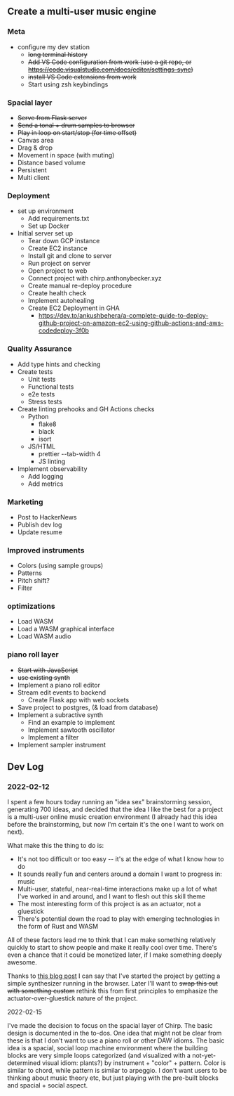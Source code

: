 ## Create a multi-user music engine

### Meta
* configure my dev station
  * ~~long terminal history~~
  * ~~Add VS Code configuration from work (use a git repo, or https://code.visualstudio.com/docs/editor/settings-sync)~~
  * ~~install VS Code extensions from work~~
  * Start using zsh keybindings

### Spacial layer

* ~~Serve from Flask server~~
* ~~Send a tonal + drum samples to browser~~
* ~~Play in loop on start/stop (for time offset)~~
* Canvas area
* Drag & drop
* Movement in space (with muting)
* Distance based volume
* Persistent
* Multi client


### Deployment

* set up environment
  * Add requirements.txt
  * Set up Docker
* Initial server set up
  * Tear down GCP instance
  * Create EC2 instance
  * Install git and clone to server
  * Run project on server
  * Open project to web
  * Connect project with chirp.anthonybecker.xyz
  * Create manual re-deploy procedure
  * Create health check
  * Implement autohealing
  * Create EC2 Deployment in GHA
    * https://dev.to/ankushbehera/a-complete-guide-to-deploy-github-project-on-amazon-ec2-using-github-actions-and-aws-codedeploy-3f0b

### Quality Assurance
* Add type hints and checking
* Create tests
  * Unit tests
  * Functional tests
  * e2e tests
  * Stress tests
* Create linting prehooks and GH Actions checks
  * Python
    * flake8
    * black
    * isort
  * JS/HTML
    * prettier --tab-width 4
    * JS linting
* Implement observability
  * Add logging
  * Add metrics


### Marketing
  * Post to HackerNews
  * Publish dev log
  * Update resume

### Improved instruments
* Colors (using sample groups)
* Patterns
* Pitch shift?
* Filter

### optimizations

* Load WASM
* Load a WASM graphical interface
* Load WASM audio

### piano roll layer

* ~~Start with JavaScript~~
* ~~use existing synth~~
* Implement a piano roll editor
* Stream edit events to backend
    * Create Flask app with web sockets
* Save project to postgres, (& load from database)
* Implement a subractive synth
    * Find an example to implement
    * Implement sawtooth oscillator
    * Implement a filter
* Implement sampler instrument

## Dev Log

### 2022-02-12

I spent a few hours today running an "idea sex" brainstorming session, generating 700 ideas, and decided that the idea I like the best for a project is a multi-user online music creation environment (I already had this idea before the brainstorming, but now I'm certain it's the one I want to work on next).

What make this the thing to do is:
* It's not too difficult or too easy -- it's at the edge of what I know how to do
* It sounds really fun and centers around a domain I want to progress in: music
* Multi-user, stateful, near-real-time interactions make up a lot of what I've worked in and around, and I want to flesh out this skill theme
* The most interesting form of this project is as an actuator, not a gluestick
* There's potential down the road to play with emerging technologies in the form of Rust and WASM

All of these factors lead me to think that I can make something relatively quickly to start to show people and make it really cool over time. There's even a chance that it could be monetized later, if I make something deeply awesome.

Thanks to [this blog post](https://medium.com/geekculture/building-a-modular-synth-with-web-audio-api-and-javascript-d38ccdeca9ea) I can say that I've started the project by getting a simple synthesizer running in the browser. Later I'll want to ~~swap this out with something custom~~ rethink this from first principles to emphasize the actuator-over-gluestick nature of the project.

2022-02-15

I've made the decision to focus on the spacial layer of Chirp. The basic design is documented in the to-dos. One idea that might not be clear from these is that I don't want to use a piano roll or other DAW idioms. The basic idea is a spacial, social loop machine environment where the building blocks are very simple loops categorized (and visualized with a not-yet-determined visual idiom: plants?) by instrument + "color" + pattern. Color is similar to chord, while pattern is similar to arpeggio. I don't want users to be thinking about music theory etc, but just playing with the pre-built blocks and spacial + social aspect.
